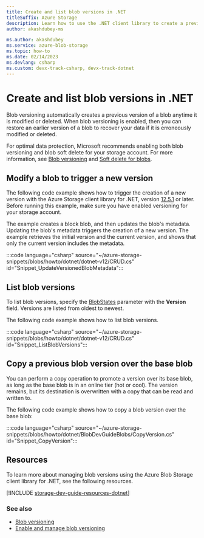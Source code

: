 ```yaml
---
title: Create and list blob versions in .NET
titleSuffix: Azure Storage
description: Learn how to use the .NET client library to create a previous version of a blob.
author: akashdubey-ms

ms.author: akashdubey
ms.service: azure-blob-storage
ms.topic: how-to
ms.date: 02/14/2023
ms.devlang: csharp
ms.custom: devx-track-csharp, devx-track-dotnet
---
```


# Create and list blob versions in .NET

Blob versioning automatically creates a previous version of a blob anytime it is modified or deleted. When blob versioning is enabled, then you can restore an earlier version of a blob to recover your data if it is erroneously modified or deleted.

For optimal data protection, Microsoft recommends enabling both blob versioning and blob soft delete for your storage account. For more information, see [Blob versioning](versioning-overview.md) and [Soft delete for blobs](soft-delete-blob-overview.md).

## Modify a blob to trigger a new version

The following code example shows how to trigger the creation of a new version with the Azure Storage client library for .NET, version [12.5.1](https://www.nuget.org/packages/Azure.Storage.Blobs/12.5.1) or later. Before running this example, make sure you have enabled versioning for your storage account.

The example creates a block blob, and then updates the blob's metadata. Updating the blob's metadata triggers the creation of a new version. The example retrieves the initial version and the current version, and shows that only the current version includes the metadata.

:::code language="csharp" source="~/azure-storage-snippets/blobs/howto/dotnet/dotnet-v12/CRUD.cs" id="Snippet_UpdateVersionedBlobMetadata":::

## List blob versions

To list blob versions, specify the [BlobStates](/dotnet/api/azure.storage.blobs.models.blobstates) parameter with the **Version** field. Versions are listed from oldest to newest.

The following code example shows how to list blob versions.

:::code language="csharp" source="~/azure-storage-snippets/blobs/howto/dotnet/dotnet-v12/CRUD.cs" id="Snippet_ListBlobVersions":::

## Copy a previous blob version over the base blob

You can perform a copy operation to promote a version over its base blob, as long as the base blob is in an online tier (hot or cool). The version remains, but its destination is overwritten with a copy that can be read and written to.

The following code example shows how to copy a blob version over the base blob:

:::code language="csharp" source="~/azure-storage-snippets/blobs/howto/dotnet/BlobDevGuideBlobs/CopyVersion.cs" id="Snippet_CopyVersion":::

## Resources

To learn more about managing blob versions using the Azure Blob Storage client library for .NET, see the following resources.

[!INCLUDE [storage-dev-guide-resources-dotnet](../../../includes/storage-dev-guides/storage-dev-guide-resources-dotnet.md)]

### See also

- [Blob versioning](versioning-overview.md)
- [Enable and manage blob versioning](versioning-enable.md)
